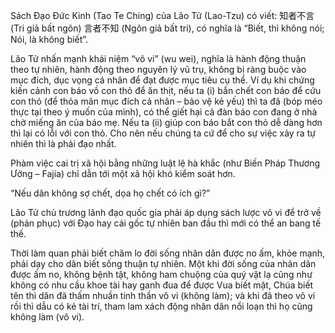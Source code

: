 Sách Đạo Đức Kinh (Tao Te Ching) của Lão Tử (Lao-Tzu) có viết: 知者不言 (Tri giả bất ngôn) 言者不知 (Ngôn giả bất tri), có nghĩa là “Biết, thì không nói; Nói, là không biết”.

Lão Tử nhấn mạnh khái niệm “vô vi” (wu wei), nghĩa là hành động thuận theo tự nhiên, hành động theo nguyên lý vũ trụ, không bị ràng buộc vào mục đích, dục vọng cá nhân để đạt được mục tiêu cụ thể. Ví dụ khi chứng kiến cảnh con báo vồ con thỏ để ăn thịt, nếu ta (i) bắn chết con báo để cứu con thỏ (để thỏa mãn mục đích cá nhân – bảo vệ kẻ yếu) thì ta đã (bóp méo thực tại theo ý muốn của mình), có thể giết hại cả đàn báo con đang ở nhà chờ miếng ăn của báo mẹ. Nếu ta (ii) giúp con báo bắt con thỏ dễ dàng hơn thì lại có lỗi với con thỏ. Cho nên nếu chúng ta cứ để cho sự việc xảy ra tự nhiên thì là phải đạo nhất.

Phàm việc cai trị xã hội bằng những luật lệ hà khắc (như Biến Pháp Thương Ưởng – Fajia) chỉ dẫn tới một xã hội khó kiểm soát hơn.

“Nếu dân không sợ chết, dọa họ chết có ích gì?”

Lão Tử chủ trương lãnh đạo quốc gia phải áp dụng sách lược vô vi để trở về (phản phục) với Đạo hay cái gốc tự nhiên ban đầu thì mới có thể an bang tế thế.

Thời làm quan phải biết chăm lo đời sống nhân dân được no ấm, khỏe mạnh, phải dạy cho dân biết sống thuận tự nhiên. Một khi đời sống của nhân dân được ấm no, không bệnh tật, không ham chuộng của quý vật lạ cũng như không có nhu cầu khoe tài hay ganh đua để được Vua biết mặt, Chúa biết tên thì dân đã thấm nhuần tinh thần vô vi (không làm); và khi đã theo vô vi rồi thì dẫu có kẻ tài trí, tham lam xách động nhân dân nổi loạn thì họ cũng không làm (vô vi).